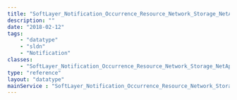 ```yaml
---
title: "SoftLayer_Notification_Occurrence_Resource_Network_Storage_NetApp_Volume_Replicant_Iscsi"
description: ""
date: "2018-02-12"
tags:
    - "datatype"
    - "sldn"
    - "Notification"
classes:
    - "SoftLayer_Notification_Occurrence_Resource_Network_Storage_NetApp_Volume_Replicant_Iscsi"
type: "reference"
layout: "datatype"
mainService : "SoftLayer_Notification_Occurrence_Resource_Network_Storage_NetApp_Volume_Replicant_Iscsi"
---
```

